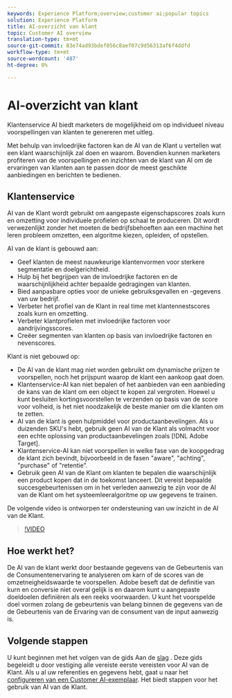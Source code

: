 ```yaml
---
keywords: Experience Platform;overview;customer ai;popular topics
solution: Experience Platform
title: AI-overzicht van klant
topic: Customer AI overview
translation-type: tm+mt
source-git-commit: 83e74ad93bdef056c8aef07c9d56313af6f4ddfd
workflow-type: tm+mt
source-wordcount: '487'
ht-degree: 0%

---
```



# AI-overzicht van klant

Klantenservice AI biedt marketers de mogelijkheid om op individueel niveau voorspellingen van klanten te genereren met uitleg.

Met behulp van invloedrijke factoren kan de AI van de Klant u vertellen wat een klant waarschijnlijk zal doen en waarom. Bovendien kunnen marketers profiteren van de voorspellingen en inzichten van de klant van AI om de ervaringen van klanten aan te passen door de meest geschikte aanbiedingen en berichten te bedienen.

## Klantenservice

AI van de Klant wordt gebruikt om aangepaste eigenschapscores zoals kurn en omzetting voor individuele profielen op schaal te produceren. Dit wordt verwezenlijkt zonder het moeten de bedrijfsbehoeften aan een machine het leren probleem omzetten, een algoritme kiezen, opleiden, of opstellen.

AI van de klant is gebouwd aan:

- Geef klanten de meest nauwkeurige klantenvormen voor sterkere segmentatie en doelgerichtheid.
- Hulp bij het begrijpen van de invloedrijke factoren en de waarschijnlijkheid achter bepaalde gedragingen van klanten.
- Bied aanpasbare opties voor de unieke gebruiksgevallen en -gegevens van uw bedrijf.
- Verbeter het profiel van de Klant in real time met klantennestscores zoals kurn en omzetting.
- Verbeter klantprofielen met invloedrijke factoren voor aandrijvingsscores.
- Creëer segmenten van klanten op basis van invloedrijke factoren en nevenscores.

Klant is niet gebouwd op:

- De AI van de klant mag niet worden gebruikt om dynamische prijzen te voorspellen, noch het prijspunt waarop de klant een aankoop gaat doen.
- Klantenservice-AI kan niet bepalen of het aanbieden van een aanbieding de kans van de klant om een object te kopen zal vergroten. Hoewel u kunt besluiten kortingsvoorstellen te verzenden op basis van de score voor volheid, is het niet noodzakelijk de beste manier om die klanten om te zetten.
- AI van de klant is geen hulpmiddel voor productaanbevelingen. Als u duizenden SKU&#39;s hebt, gebruik geen AI van de Klant als volmacht voor een echte oplossing van productaanbevelingen zoals [!DNL Adobe Target].
- Klantenservice-AI kan niet voorspellen in welke fase van de koopgedrag de klant zich bevindt, bijvoorbeeld in de fasen &quot;aware&quot;, &quot;achting&quot;, &quot;purchase&quot; of &quot;retentie&quot;.
- Gebruik geen AI van de Klant om klanten te bepalen die waarschijnlijk een product kopen dat in de toekomst lanceert. Dit vereist bepaalde succesgebeurtenissen om in het verleden aanwezig te zijn voor de AI van de Klant om het systeemleeralgoritme op uw gegevens te trainen.

De volgende video is ontworpen ter ondersteuning van uw inzicht in de AI van de Klant.

>[!VIDEO](https://video.tv.adobe.com/v/32664?learn=on&quality=12)

## Hoe werkt het?

De AI van de klant werkt door bestaande gegevens van de Gebeurtenis van de Consumentenervaring te analyseren om karn of de scores van de omzetneigheidswaarde te voorspellen. Adobe beseft dat de definitie van kurn en conversie niet overal gelijk is en daarom kunt u aangepaste doeldoelen definiëren als een reeks voorwaarden. U kunt het voorspelde doel vormen zolang de gebeurtenis van belang binnen de gegevens van de de Gebeurtenis van de Ervaring van de consument van de input aanwezig is.

## Volgende stappen

U kunt beginnen met het volgen van de gids Aan de [slag](./getting-started.md) . Deze gids begeleidt u door vestiging alle vereiste eerste vereisten voor AI van de Klant. Als u al uw referenties en gegevens hebt, gaat u naar het [configureren van een Customer AI-exemplaar](./user-guide/configure.md). Het biedt stappen voor het gebruik van AI van de Klant.